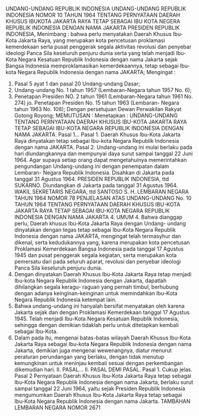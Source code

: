  UNDANG-UNDANG REPUBLIK INDONESIA UNDANG-UNDANG REPUBLIK INDONESIA NOMOR 10 TAHUN 1964 TENTANG PERNYATAAN DAERAH KHUSUS IBUKOTA JAKARTA RAYA TETAP SEBAGAI IBU KOTA NEGERA REPUBLIK INDONESIA DENGAN NAMA JAKARTA PRESIDEN REPUBLIK INDONESIA,
Menimbang :
 bahwa perlu menyatakan Daerah Khusus Ibu-Kota Jakarta Raya, yang merupakan kota pencetusan proklamasi kemerdekaan serta pusat penggerak segala aktivitas revolusi dan penyebar ideologi Panca Sila keseluruh penjuru dunia serta yang telah menjadi Ibu-Kota Negara Kesatuan Republik Indonesia dengan nama Jakarta sejak Bangsa Indonesia memproklamasikan kemerdekaannya, tetap sebagai Ibu-kota Negara Republik Indonesia dengan nama JAKARTA;
Mengingat :

1. Pasal 5 ayat 1 dan pasal 20 Undang-undang Dasar;
2. Undang-undang No. 1 tahun 1957 (Lembaran-Negara tahun 1957 No.
6);
3. Penetapan Presiden NO. 2 tahun 1961 (Lembaran-Negara tahun 1961 No. 274) jo. Penetapan Presiden No. 15 tahun 1963 (Lembaran- Negara tahun 1963 No. 108); Dengan persetujuan Dewan Perwakilan Rakyat Gotong Royong; MEMUTUSAN : Menetapkan : UNDANG-UNDANG TENTANG PERNYATAAN DAERAH KHUSUS IBU-KOTA JAKARTA RAYA TETAP SEBAGAI IBU-KOTA NEGARA REPUBLIK INDONESIA DENGAN NAMA JAKARTA. Pasal 1… Pasal 1. Daerah Khusus Ibu-Kota Jakarta Raya dinyatakan tetap sebagai Ibu-kota Negara Republik Indonesia dengan nama JAKARTA. Pasal 2. Undang-undang ini mulai berlaku pada hari diundangkannya dan mempunyai daya surut sampai tanggal 22 Juni 1964. Agar supaya setiap orang dapat mengetahuinya memerintahkan pengundangan Undang-undang ini dengan penempatan dalam Lembaran- Negara Republik Indonesia. Disahkan di Jakarta pada tanggal 31 Agustus 1964. PRESIDEN REPUBLIK INDONESIA, ttd SUKARNO. Diundangkan di Jakarta pada tanggal 31 Agustus 1964. WAKIL SEKRETARIS NEGARA, ttd SANTOSO S. H. LEMBARAN NEGARA TAHUN 1964 NOMOR 78 PENJELASAN ATAS UNDANG-UNDANG No. 10 TAHUN 1964 TENTANG PERNYATAAN DAERAH KHUSUS IBU-KOTA JAKARTA RAYA TETAP SEBAGAI IBU-KOTA NEGARA REPUBLIK INDONESIA DENGAN NAMA JAKARTA 4. UMUM 4. Bahwa dianggap perlu, Daerah khusus Ibu-Kota Jakarta Raya dengan Undang- undang dinyatakan dengan tegas tetap sebagai Ibu-Kota Negara Republik Indonesia dengan nama JAKARTA, mengingat telah termasyhur dan dikenal, serta kedudukannya yang, karena merupakan kota pencetusan Proklamasi Kemerdekaan Bangsa Indonesia pada tanggal 17 Agustus 1945 dan pusat penggerak segala kegiatan, serta merupakan kota pemersatu dari pada seluruh aparat, revolusi dan penyebar ideologi Panca Sila keseluruh penjuru dunia.
2. Dengan dinyatakan Daerah Khusus Ibu-Kota Jakarta Raya tetap menjadi Ibu-kota Negara Republik Indonesia dengan Jakarta, dapatlah dihilangkan segala keragu- raguan yang pernah timbul, berhubung dengan adanya keinginan-keinginan untuk memindahkan Ibu-Kota Negara Republik Indonesia ketempat lain.
3. Bahwa undang-undang ini hanyalah bersifat menyatakan oleh karena Jakarta sejak dan dengan Proklamasi Kemerdekaan tanggal 17 Agustus 1945. Telah menjadi Ibu-Kota Negara Kesatuan Republik Indonesia, sehingga dengan demikian tidaklah perlu untuk ditetapkan kembali sebagai Ibu-Kota.
4. Dalam pada itu, mengenai batas-batas wilayah Daerah Khusus Ibu-Kota Jakarta Raya sebagai Ibu-kota Negara Republik Indonesia dengan nama Jakarta, demikian juga mengenai wewenangnya, diatur menurut peraturan perundangan yang berlaku, dengan tidak menutup kemungkinan untuk meninjau kembali sesuai dengan perkembangan dikemudian hari. II. PASAL… II. PASAL DEMI PASAL. Pasal 1. Cukup jelas.
Pasal 2
Pernyataan Daerah Khusus Ibu-Kota Jakarta Raya tetap sebagai Ibu-Kota Negara Republik Indonesia dengan nama Jakarta, berlaku surut sampai tanggal 22 Juni 1964, yaitu sejak Presiden Republik Indonesia mengumumkan Daerah Khusus Ibu-Kota Jakarta Raya tetap sebagai Ibu-Kota Negara Republik Indonesia dengan nama Jakarta. TAMBAHAN LEMBARAN NEGARA NOMOR 2671